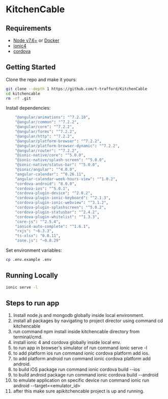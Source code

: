 # KitchenCable


## Requirements

 - [Node v7.6+](https://nodejs.org/en/download/current/) or [Docker](https://www.docker.com/)
 - [ionic4](https://ionicframework.com/docs/installation/cli)
 - [cordova](https://cordova.apache.org/docs/en/latest/guide/cli/)

## Getting Started

Clone the repo and make it yours:

```bash
git clone --depth 1 https://github.com/t-trafford/KitchenCable
cd kitchencable
rm -rf .git
```

Install dependencies:

```bash
    "@angular/animations": "^7.2.10",
    "@angular/common": "^7.2.2",
    "@angular/core": "^7.2.2",
    "@angular/forms": "^7.2.2",
    "@angular/http": "^7.2.2",
    "@angular/platform-browser": "^7.2.2",
    "@angular/platform-browser-dynamic": "^7.2.2",
    "@angular/router": "^7.2.2",
    "@ionic-native/core": "^5.0.0",
    "@ionic-native/splash-screen": "^5.0.0",
    "@ionic-native/status-bar": "^5.0.0",
    "@ionic/angular": "^4.0.0",
    "angular-calendar": "^0.26.11",
    "angular-calendar-week-hours-view": "^1.0.2",
    "cordova-android": "8.0.0",
    "cordova-ios": "^5.0.1",
    "cordova-plugin-device": "^2.0.2",
    "cordova-plugin-ionic-keyboard": "^2.1.3",
    "cordova-plugin-ionic-webview": "^3.1.2",
    "cordova-plugin-splashscreen": "^5.0.2",
    "cordova-plugin-statusbar": "^2.4.2",
    "cordova-plugin-whitelist": "^1.3.3",
    "core-js": "^2.5.4",
    "ionic4-auto-complete": "^1.6.1",
    "rxjs": "~6.3.3",
    "ts-xlsx": "0.0.11",
    "zone.js": "~0.8.29"
```

Set environment variables:

```bash
cp .env.example .env
```

## Running Locally

```bash
ionic serve -l
```

## Steps to run app

1. Install node.js and mongodb globally inside local environment.
2. install all packages by navigating to project director using command cd kitchencable
3. run command npm install inside kitchencable directory from terminal/cmd.
4. install ionic 4 and cordova globally inside local env.
5. to run app in browser's simulator of run command ionic serve -l
6. to add platform ios run command ionic cordova platform add ios.
7. to add platform android run command ionic cordova platform add android.
8. to build iOS package run command ionic cordova build --ios
9. to build android package run command ionic cordova build --android
10. to emulate application on specific device run command  ionic run android --target=<emulator_id>
11. after this make sure apikitchencable project is up and running.
